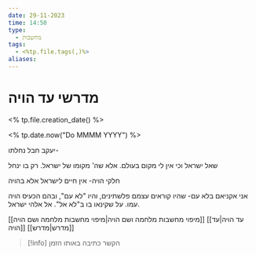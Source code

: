 ```yaml
---
date: 29-11-2023
time: 14:50
type:
  - מחשבות
tags:
  - <%tp.file.tags(,)%>
aliases:
---
```


# מדרשי עד הויה

<% tp.file.creation_date() %> 

<% tp.date.now("Do MMMM YYYY") %>


יעקב חבל נחלתו-

שאל ישראל וכי אין לי מקום בעולם. אלא שה' מקומו של ישראל. רק בו ינחל


חלקי הויה-
אין חיים לישראל אלא בהויה

אני אקניאם בלא עם-
שהיו קוראים עצמם פלשתינים, והיו "לא עם", ובהם הכעיס הויה עמו. על שקינאו בו ב"לא אל". אל אלהי ישראל.

[[מיפוי מחשבות מלחמה ושם הויה|מיפוי מחשבות מלחמה ושם הויה]]
[[עד הויה|עד הויה]]
[[מדרש|מדרש]]




> [!info] 
> הקשר כתיבה 
> באותו הזמן
> 
